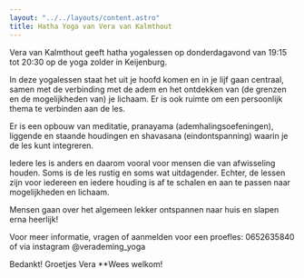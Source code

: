 ```yaml
---
layout: "../../layouts/content.astro"
title: Hatha Yoga van Vera van Kalmthout
---
```

Vera van Kalmthout geeft hatha yogalessen op donderdagavond van 19:15 tot 20:30 
op de yoga zolder in Keijenburg.
 
In deze yogalessen staat het uit je hoofd komen en in je lijf gaan centraal, 
samen met de verbinding met de adem en het ontdekken van (de grenzen en de mogelijkheden van) 
je lichaam. Er is ook ruimte om een persoonlijk thema te verbinden aan de les.
 
Er is een opbouw van meditatie, pranayama (ademhalingsoefeningen), 
liggende en staande houdingen en shavasana (eindontspanning) 
waarin je de les kunt integreren.
 
Iedere les is anders en daarom vooral voor mensen die van afwisseling houden. 
Soms is de les rustig en soms wat uitdagender. Echter, de lessen zijn voor 
iedereen en iedere houding is af te schalen en aan te passen naar mogelijkheden en lichaam.




Mensen gaan over het algemeen lekker ontspannen naar huis en slapen erna heerlijk!
 
Voor meer informatie, vragen of aanmelden voor een proefles: 0652635840 
of via instagram @verademing_yoga
 
Bedankt!
Groetjes Vera
\*\*Wees welkom!
